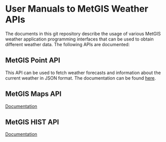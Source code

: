 # User Manuals to MetGIS Weather APIs

The documents in this git repository describe the usage of various MetGIS weather application programming interfaces that can be used to obtain different weather data.
The following APIs are documented:

## MetGIS Point API

This API can be used to fetch weather forecasts and information about the current weather in JSON format. The documentation can be found [here](metgis_point_API_reference.md).

## MetGIS Maps API

[Documentation](metgis_maps_API_reference.md)

## MetGIS HIST API

[Documentation](metgis_hist_API_reference.md)
